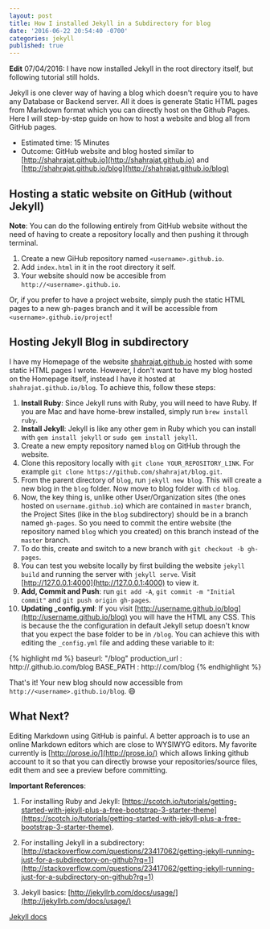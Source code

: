 ```yaml
---
layout: post
title: How I installed Jekyll in a Subdirectory for blog
date: '2016-06-22 20:54:40 -0700'
categories: jekyll
published: true
---
```

**Edit** 07/04/2016: I have now installed Jekyll in the root directory itself, but following tutorial still holds. 

Jekyll is one clever way of having a blog which doesn't require you to have any Database or Backend server. All it does is generate Static HTML pages from Markdown format which you can directly host on the Github Pages. Here I will step-by-step guide on how to host a website and blog all from GitHub pages. 

- Estimated time: 15 Minutes
- Outcome: GitHub website and blog hosted similar to [http://shahrajat.github.io](http://shahrajat.github.io) and [http://shahrajat.github.io/blog](http://shahrajat.github.io/blog)

## Hosting a static website on GitHub (without Jekyll)
**Note**: You can do the following entirely from GitHub website without the need of having to create a repository locally and then pushing it through terminal.

1. Create a new GiHub repository named `<username>.github.io`.
2. Add `index.html` in it in the root directory it self.
3. Your website should now be accesible from `http://<username>.github.io`.

Or, if you prefer to have a project website, simply push the static HTML pages to a new gh-pages branch and it will be accessible from `<username>.github.io/project`!

## Hosting Jekyll Blog in subdirectory

I have my Homepage of the website [shahrajat.github.io](http://shahrajat.github.io) hosted with some static HTML pages I wrote. However, I don't want to have my blog hosted on the Homepage itself, instead I have it hosted at `shahrajat.github.io/blog`. To achieve this, follow these steps: 

1. **Install Ruby**: Since Jekyll runs with Ruby, you will need to have Ruby. If you are Mac and have home-brew installed, simply run `brew install ruby`.
2. **Install Jekyll**: Jekyll is like any other gem in Ruby which you can install with `gem install jekyll` or `sudo gem install jekyll`.
3. Create a new empty repository named `blog` on GitHub through the website.
4. Clone this repository locally with `git clone YOUR_REPOSITORY_LINK`. For example `git clone https://github.com/shahrajat/blog.git`.
5. From the parent directory of `blog`, run `jekyll new blog`. This will create a new blog in the `blog` folder. Now move to blog folder with `cd blog`.
6. Now, the key thing is, unlike other User/Organization sites (the ones hosted on `username.github.io`) which are contained in `master` branch, the Project Sites (like in the `blog` subdirectory) should be in a branch named `gh-pages`. So you need to commit the entire website (the repository named `blog` which you created) on this branch instead of the `master` branch.
7. To do this, create and switch to a new branch with `git checkout -b gh-pages`.
8. You can test you website locally by first building the website `jekyll build` and running the server with `jekyll serve`. Visit [http://127.0.0.1:4000](http://127.0.0.1:4000) to view it. 
9. **Add, Commit and Push**: run `git add -A`, `git commit -m "Initial commit"` and `git push origin gh-pages`.
10. **Updating _config.yml**: If you visit [http://username.github.io/blog](http://username.github.io/blog) you will have the HTML any CSS. This is because the the configuration in default Jekyll setup doesn't know that you expect the base folder to be in `/blog`. You can achieve this with editing the `_config.yml` file and adding these variable to it:


{% highlight md %}
baseurl: "/blog"
production_url : http://<username>.github.io.com/blog
BASE_PATH : http://<username>.com/blog
{% endhighlight %}

That's it! Your new blog should now accessible from `http://<username>.github.io/blog`. :smile:

## What Next?
Editing Markdown using GitHub is painful. A better approach is to use an online Markdown editors which are close to WYSIWYG editors. My favorite currently is [http://prose.io/](http://prose.io/) which allows linking github account to it so that you can directly browse your repositories/source files, edit them and see a preview before committing.


**Important References**:

1. For installing Ruby and Jekyll: [https://scotch.io/tutorials/getting-started-with-jekyll-plus-a-free-bootstrap-3-starter-theme](https://scotch.io/tutorials/getting-started-with-jekyll-plus-a-free-bootstrap-3-starter-theme).

2. For installing Jekyll in a subdirectory: [http://stackoverflow.com/questions/23417062/getting-jekyll-running-just-for-a-subdirectory-on-github?rq=1](http://stackoverflow.com/questions/23417062/getting-jekyll-running-just-for-a-subdirectory-on-github?rq=1)

3. Jekyll basics: [http://jekyllrb.com/docs/usage/](http://jekyllrb.com/docs/usage/)

[Jekyll docs][jekyll-docs]

[jekyll-docs]: http://jekyllrb.com/docs/home
